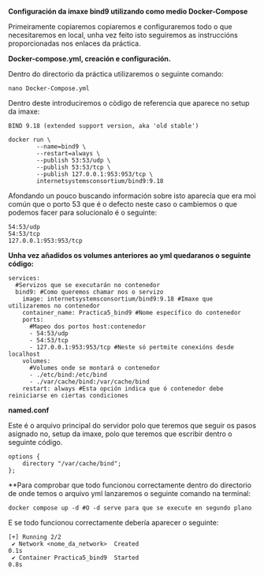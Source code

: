**Configuración da imaxe bind9 utilizando como medio Docker-Compose**

Primeiramente copiaremos copiaremos e configuraremos todo o que necesitaremos en local, unha vez feito isto seguiremos as instruccións proporcionadas nos enlaces da práctica.

**Docker-compose.yml, creación e configuración.**

Dentro do directorio da práctica utilizaremos o seguinte comando:
```
nano Docker-Compose.yml
```
Dentro deste introduciremos o còdigo de referencia que aparece no setup da imaxe:
```
BIND 9.18 (extended support version, aka 'old stable')

docker run \
        --name=bind9 \
        --restart=always \
        --publish 53:53/udp \
        --publish 53:53/tcp \
        --publish 127.0.0.1:953:953/tcp \
        internetsystemsconsortium/bind9:9.18
```

Afondando un pouco buscando información sobre isto aparecía que era moi común que o porto 53 que é o defecto neste caso o cambiemos o que podemos facer para solucionalo é o seguinte:

```
54:53/udp
54:53/tcp 
127.0.0.1:953:953/tcp 
```

**Unha vez añadidos os volumes anteriores ao yml quedaranos o seguinte código:**
```
services:
  #Servizos que se executarán no contenedor
  bind9: #Como queremos chamar nos o servizo
    image: internetsystemsconsortium/bind9:9.18 #Imaxe que utilizaremos no contenedor
    container_name: Practica5_bind9 #Nome específico do contenedor
    ports:
      #Mapeo dos portos host:contenedor
      - 54:53/udp
      - 54:53/tcp
      - 127.0.0.1:953:953/tcp #Neste só pertmite conexións desde localhost
    volumes:
      #Volumes onde se montará o contenedor
      - ./etc/bind:/etc/bind
      - ./var/cache/bind:/var/cache/bind
    restart: always #Esta opción indica que ó contenedor debe reiniciarse en ciertas condiciones
```
**named.conf**

Este é o arquivo principal do servidor polo que teremos que seguir os pasos asignado no, setup da imaxe, polo que teremos que escribir dentro o seguinte código.

```
options {
    directory "/var/cache/bind";
};
```
**Para comprobar que todo funcionou correctamente dentro do directorio de onde temos o arquivo yml lanzaremos o seguinte comando na terminal:

```
docker compose up -d #O -d serve para que se execute en segundo plano
```
E se todo funcionou correctamente debería aparecer o seguinte:

```
[+] Running 2/2
 ✔ Network <nome_da_network>  Created                                      0.1s 
 ✔ Container Practica5_bind9  Started                                      0.8s 
```


